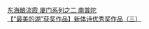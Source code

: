   
[东海酿流霞 厦门系列之二  南普陀](http://www.dianyue.me/archives/701/k63upb6icy1wh9yf/)  
[【“最美的湖”获奖作品】新体诗优秀奖作品（三）](http://www.dianyue.me/archives/752/tfu3gyys266jmv9q/)